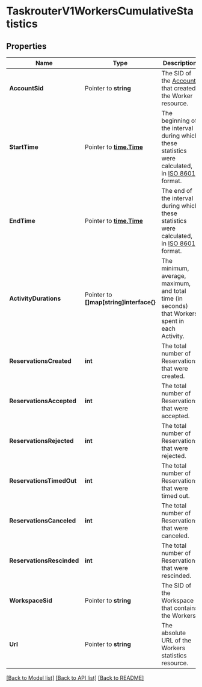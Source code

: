 # TaskrouterV1WorkersCumulativeStatistics

## Properties

Name | Type | Description | Notes
------------ | ------------- | ------------- | -------------
**AccountSid** | Pointer to **string** | The SID of the [Account](https://www.twilio.com/docs/iam/api/account) that created the Worker resource. |
**StartTime** | Pointer to [**time.Time**](time.Time.md) | The beginning of the interval during which these statistics were calculated, in [ISO 8601](https://en.wikipedia.org/wiki/ISO_8601) format. |
**EndTime** | Pointer to [**time.Time**](time.Time.md) | The end of the interval during which these statistics were calculated, in [ISO 8601](https://en.wikipedia.org/wiki/ISO_8601) format. |
**ActivityDurations** | Pointer to **[]map[string]interface{}** | The minimum, average, maximum, and total time (in seconds) that Workers spent in each Activity. |
**ReservationsCreated** | **int** | The total number of Reservations that were created. |[optional] [default to 0]
**ReservationsAccepted** | **int** | The total number of Reservations that were accepted. |[optional] [default to 0]
**ReservationsRejected** | **int** | The total number of Reservations that were rejected. |[optional] [default to 0]
**ReservationsTimedOut** | **int** | The total number of Reservations that were timed out. |[optional] [default to 0]
**ReservationsCanceled** | **int** | The total number of Reservations that were canceled. |[optional] [default to 0]
**ReservationsRescinded** | **int** | The total number of Reservations that were rescinded. |[optional] [default to 0]
**WorkspaceSid** | Pointer to **string** | The SID of the Workspace that contains the Workers. |
**Url** | Pointer to **string** | The absolute URL of the Workers statistics resource. |

[[Back to Model list]](../README.md#documentation-for-models) [[Back to API list]](../README.md#documentation-for-api-endpoints) [[Back to README]](../README.md)


